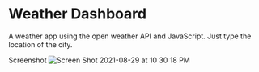 # Weather Dashboard
A weather app using the open weather API and JavaScript. 
Just type the location of the city.


Screenshot
![Screen Shot 2021-08-29 at 10 30 18 PM](https://user-images.githubusercontent.com/85806673/131277016-5b5767eb-6bd3-4d3c-886b-f07ff1b0a704.jpg)
